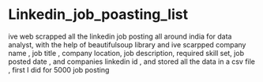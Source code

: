 # Linkedin_job_poasting_list

ive web scrapped all the linkedin job posting all around india for data analyst, with the help of beautifulsoup library and ive scarpped company name , job title , company location, job description, required skill set, job posted date , and companies linkedin id , and stored all the data in a csv file , first I did for 5000 job posting
